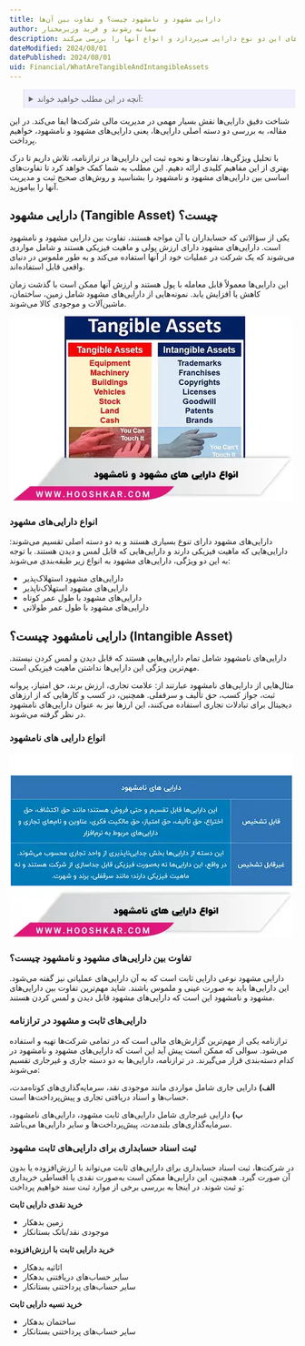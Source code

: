 ```yaml
---
title: دارایی مشهود و نامشهود چیست؟ و تفاوت‌ بین آن‌ها
author: سمانه رشوند و فربد وزیرمختار
description: دارایی‌های مشهود و نامشهود نقش مهمی در ساختار مالی شرکت‌ها دارند. این مطلب به تعریف و تفاوت‌های این دو نوع دارایی می‌پردازد و انواع آنها را بررسی می‌کند. 
dateModified: 2024/08/01
datePublished: 2024/08/01
uid: Financial/WhatAreTangibleAndIntangibleAssets
---
```


<blockquote style="background-color:#eeeefc; padding:0.5rem">
<details>
  <summary>آنچه در این مطلب خواهید خواند:</summary>
  <ul>
    <li>دارایی مشهود (Tangible Asset) چیست؟</li>
     <li>انواع دارایی‌های مشهود</li>
     <li>دارایی نامشهود چیست؟ (Intangible Asset)</li>
     <li>تفاوت بین دارایی‌های مشهود و نامشهود چیست؟</li>
     <li>دارایی‌های ثابت و مشهود در ترازنامه</li>
     <li>ثبت اسناد حسابداری برای دارایی‌های ثابت مشهود</li>
  </ul>
</details>
</blockquote>

شناخت دقیق دارایی‌ها نقش بسیار مهمی در مدیریت مالی شرکت‌ها ایفا می‌کند. در این مقاله، به بررسی دو دسته اصلی دارایی‌ها، یعنی دارایی‌های مشهود و نامشهود، خواهیم پرداخت. 

با تحلیل ویژگی‌ها، تفاوت‌ها و نحوه ثبت این دارایی‌ها در ترازنامه، تلاش داریم تا درک بهتری از این مفاهیم کلیدی ارائه دهیم. این مطلب به شما کمک خواهد کرد تا تفاوت‌های اساسی بین دارایی‌های مشهود و نامشهود را بشناسید و روش‌های صحیح ثبت و مدیریت آنها را بیاموزید.

## دارایی مشهود (Tangible Asset) چیست؟
یکی از سؤالاتی که حسابداران با آن مواجه هستند، تفاوت بین دارایی مشهود و نامشهود است. دارایی‌های مشهود دارای ارزش پولی و ماهیت فیزیکی هستند و شامل مواردی می‌شوند که یک شرکت در عملیات خود از آنها استفاده می‌کند و به طور ملموس در دنیای واقعی قابل استفاده‌اند.

 این دارایی‌ها معمولاً قابل معامله با پول هستند و ارزش آنها ممکن است با گذشت زمان کاهش یا افزایش یابد. نمونه‌هایی از دارایی‌های مشهود شامل زمین، ساختمان، ماشین‌آلات و موجودی کالا می‌شوند.

![انواع دارایی های مشهود و نامشهود](./Images/TypesOfTangibleAndIntangibleAssets.webp)

### انواع دارایی‌های مشهود

دارایی‌های مشهود دارای تنوع بسیاری هستند و به دو دسته اصلی تقسیم می‌شوند: دارایی‌هایی که ماهیت فیزیکی دارند و دارایی‌هایی که قابل لمس و دیدن هستند. با توجه به این دو ویژگی، دارایی‌های مشهود به انواع زیر طبقه‌بندی می‌شوند:
- دارایی‌های مشهود استهلاک‌پذیر
- دارایی‌های مشهود استهلاک‌ناپذیر
- دارایی‌های مشهود با طول عمر کوتاه
- دارایی‌های مشهود با طول عمر طولانی

## دارایی نامشهود چیست؟ (Intangible Asset)
دارایی‌های نامشهود شامل تمام دارایی‌هایی هستند که قابل دیدن و لمس کردن نیستند. مهم‌ترین ویژگی این دارایی‌ها نداشتن ماهیت فیزیکی است. 

مثال‌هایی از دارایی‌های نامشهود عبارتند از: علامت تجاری، ارزش برند، حق امتیاز، پروانه ثبت، جواز کسب، حق تألیف و سرقفلی. همچنین، در کسب و کارهایی که از ارزهای دیجیتال برای تبادلات تجاری استفاده می‌کنند، این ارزها نیز به عنوان دارایی‌های نامشهود در نظر گرفته می‌شوند.

### انواع دارایی های نامشهود

![انواع دارایی های نامشهود](./Images/TypesOfIntangibleAssets.webp)

### تفاوت بین دارایی‌های مشهود و نامشهود چیست؟
دارایی مشهود نوعی دارایی ثابت است که به آن دارایی‌های عملیاتی نیز گفته می‌شود. این دارایی‌ها باید به صورت عینی و ملموس باشند. شاید مهم‌ترین تفاوت بین دارایی‌های مشهود و نامشهود این است که دارایی‌های مشهود قابل دیدن و لمس کردن هستند.

### دارایی‌های ثابت و مشهود در ترازنامه

ترازنامه یکی از مهم‌ترین گزارش‌های مالی است که در تمامی شرکت‌ها تهیه و استفاده می‌شود. سوالی که ممکن است پیش آید این است که دارایی‌های مشهود و نامشهود در کدام دسته‌بندی قرار می‌گیرند. در ترازنامه، دارایی‌ها به دو دسته جاری و غیرجاری تقسیم می‌شوند:

**الف)** دارایی جاری شامل مواردی مانند موجودی نقد، سرمایه‌گذاری‌های کوتاه‌مدت، حساب‌ها و اسناد دریافتی تجاری و پیش‌پرداخت‌ها است.

**ب)** دارایی غیرجاری شامل دارایی‌های ثابت مشهود، دارایی‌های نامشهود، سرمایه‌گذاری‌های بلندمدت، پیش‌پرداخت‌ها و سایر دارایی‌ها می‌باشد.

### ثبت اسناد حسابداری برای دارایی‌های ثابت مشهود

در شرکت‌ها، ثبت اسناد حسابداری برای دارایی‌های ثابت می‌تواند با ارزش‌افزوده یا بدون آن صورت گیرد. همچنین، این دارایی‌ها ممکن است به‌صورت نقدی یا اقساطی خریداری و ثبت شوند. در اینجا به بررسی برخی از موارد ثبت سند خواهیم پرداخت:

**خرید نقدی دارایی ثابت**
   - زمین بدهکار
   - موجودی نقد/بانک بستانکار

**خرید دارایی ثابت با ارزش‌افزوده**
   - اثاثیه بدهکار
   - سایر حساب‌های دریافتنی بدهکار
   - سایر حساب‌های پرداختنی بستانکار

**خرید نسیه دارایی ثابت**
   - ساختمان بدهکار
   - سایر حساب‌های پرداختنی بستانکار
